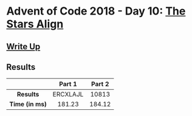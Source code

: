 # Advent of Code 2018 - Day 10: [The Stars Align](https://adventofcode.com/2018/day/10)

## [Write Up](https://codingap.github.io/advent-of-code/writeups/2018/day10)

## Results

|                  | **Part 1** | **Part 2** |
| :--------------: | :--------: | :--------: |
|   **Results**    | ERCXLAJL | 10813 |
| **Time (in ms)** | 181.23 | 184.12 |
